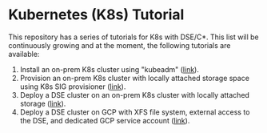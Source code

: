 # Kubernetes (K8s) Tutorial 

This repository has a series of tutorials for K8s with DSE/C*. This list will be continuously growing and at the moment, the following  tutorials are available:

1) Install an on-prem K8s cluster using "kubeadm" ([link](https://github.com/yabinmeng/dseutilities/blob/master/documents/tutorial/k8s/kubeadm_install.md)).
2) Provision an on-prem K8s cluster with locally attached storage space using K8s SIG provisioner ([link](https://github.com/yabinmeng/dseutilities/blob/master/documents/tutorial/k8s/local_pv_sig.md)).
3) Deploy a DSE cluster on an on-prem K8s cluster with locally attached storage ([link](https://github.com/yabinmeng/dseutilities/blob/master/documents/tutorial/k8s/k8s_cass_operator_local.md)).
4) Deploy a DSE cluster on GCP with XFS file system, external access to the DSE, and dedicated GCP service account ([link](https://github.com/yabinmeng/dseutilities/blob/master/documents/tutorial/k8s/k8s_cass_operator_gke.md)).